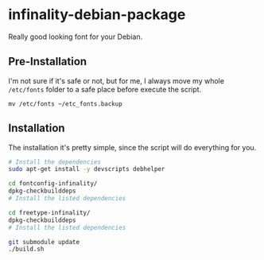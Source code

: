 # infinality-debian-package

Really good looking font for your Debian.

## Pre-Installation

I'm not sure if it's safe or not, but for me, I always move my whole `/etc/fonts` folder to a safe place before execute the script.
```
mv /etc/fonts ~/etc_fonts.backup
```

## Installation
The installation it's pretty simple, since the script will do everything for you.

```bash
# Install the dependencies
sudo apt-get install -y devscripts debhelper

cd fontconfig-infinality/
dpkg-checkbuilddeps
# Install the listed dependencies

cd freetype-infinality/
dpkg-checkbuilddeps
# Install the listed dependencies

git submodule update
./build.sh
```
